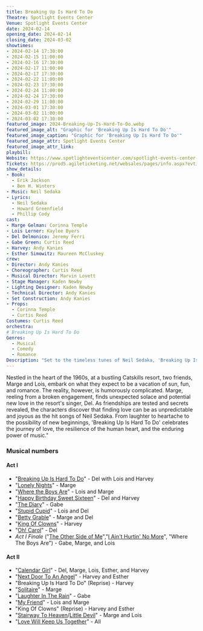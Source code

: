 ```yaml
---
title: Breaking Up Is Hard To Do
Theatre: Spotlight Events Center
Venue: Spotlight Events Center
date: 2024-02-14
opening_date: 2024-02-14
closing_date: 2024-03-02
showtimes:
- 2024-02-14 17:30:00
- 2024-02-15 11:00:00
- 2024-02-16 17:30:00
- 2024-02-17 11:00:00
- 2024-02-17 17:30:00
- 2024-02-22 11:00:00
- 2024-02-23 17:30:00
- 2024-02-24 11:00:00
- 2024-02-24 17:30:00
- 2024-02-29 11:00:00
- 2024-03-01 17:30:00
- 2024-03-02 11:00:00
- 2024-03-02 17:30:00
featured_image: 2024-Breaking-Up-Is-Hard-To-Do.webp
featured_image_alt: "Graphic for 'Breaking Up Is Hard To Do'"
featured_image_caption: "Graphic for 'Breaking Up Is Hard To Do'"
featured_image_attr: Spotlight Events Center
featured_image_attr_link: 
playbill:
Website: https://www.spotlighteventscenter.com/spotlight-events-center-events/live-performances
Tickets: https://prod5.agileticketing.net/websales/pages/info.aspx?evtinfo=353262~4fdd59c7-9110-4ffd-b8a6-d23e78529eda&epguid=2807c832-0f5a-4130-917e-8c48755c010b&
show_details: 
- Book: 
  - Erik Jackson
  - Ben H. Winters
- Music: Neil Sedaka
- Lyrics: 
  - Neil Sedaka
  - Howard Greenfield
  - Phillip Cody
cast:
- Marge Gelman: Corinna Temple
- Lois Lerner: Kaylee Byers
- Del Delmonico: Jeremy Ferri
- Gabe Green: Curtis Reed
- Harvey: Andy Kanies
- Esther Simowitz: Maureen McCluskey
crew:
- Director: Andy Kanies
- Choreographer: Curtis Reed
- Musical Director: Marvin Lovett
- Stage Manager: Kaden Newby
- Lighting Designer: Kaden Newby
- Technical Director: Andy Kanies
- Set Construction: Andy Kanies
- Props: 
  - Corinna Temple
  - Curtis Reed
Costumes: Curtis Reed
orchestra:
# Breaking Up Is Hard To Do
Genres:
  - Musical
  - Comedy
  - Romance
Description: "Set to the timeless tunes of Neil Sedaka, 'Breaking Up Is Hard To Do' is a feel-good musical that whirls through the highs and lows of love at a Catskills resort in the 1960s."
---
```

Nestled in the heart of the 1960s, at a bustling Catskills resort, two friends, Marge and Lois, embark on what they expect to be a vacation of sun, fun, and romance. The reality, however, is humorously complicated. Marge, reeling from a broken engagement, finds unexpected solace and potential new love in the resort's singer, Del. As friendships are tested and secrets revealed, the characters discover that finding love can be as unpredictable and joyous as the hit songs of Neil Sedaka. From laughter to heartache to the possibility of new beginnings, 'Breaking Up Is Hard To Do' celebrates the journey of love, the resilience of the human heart, and the enduring power of music."

###  Musical numbers

#### Act I
-   "[Breaking Up Is Hard To Do](https://en.wikipedia.org/wiki/Breaking_Up_Is_Hard_To_Do "Breaking Up Is Hard To Do")" - Del with Lois and Harvey
-   "[Lonely Nights](https://en.wikipedia.org/w/index.php?title=Lonely_Nights_(Neil_Sedaka_song)&action=edit&redlink=1 "Lonely Nights (Neil Sedaka song) (page does not exist)")" - Marge
-   "[Where the Boys Are](https://en.wikipedia.org/wiki/Where_the_Boys_Are_(Connie_Francis_song) "Where the Boys Are (Connie Francis song)")" - Lois and Marge
-   "[Happy Birthday Sweet Sixteen](https://en.wikipedia.org/wiki/Happy_Birthday_Sweet_Sixteen "Happy Birthday Sweet Sixteen")" - Del and Harvey
-   "[The Diary](https://en.wikipedia.org/wiki/The_Diary_(song) "The Diary (song)")" - Gabe
-   "[Stupid Cupid](https://en.wikipedia.org/wiki/Stupid_Cupid "Stupid Cupid")" - Lois and Del
-   "[Betty Grable](https://en.wikipedia.org/w/index.php?title=Betty_Grable_(song)&action=edit&redlink=1 "Betty Grable (song) (page does not exist)")" - Marge and Del
-   "[King Of Clowns](https://en.wikipedia.org/w/index.php?title=King_Of_Clowns&action=edit&redlink=1 "King Of Clowns (page does not exist)")" - Harvey
-   "[Oh! Carol](https://en.wikipedia.org/wiki/Oh!_Carol "Oh! Carol")" - Del
-   _Act I Finale_  ("[The Other Side of Me](https://en.wikipedia.org/wiki/The_Other_Side_of_Me_(Neil_Sedaka_song) "The Other Side of Me (Neil Sedaka song)")","[I Ain't Hurtin' No More](https://en.wikipedia.org/w/index.php?title=I_Ain%27t_Hurtin%27_No_More&action=edit&redlink=1 "I Ain't Hurtin' No More (page does not exist)")", "Where The Boys Are") - Gabe, Marge, and Lois

#### Act II

-   "[Calendar Girl](https://en.wikipedia.org/wiki/Calendar_Girl_(song) "Calendar Girl (song)")" - Del, Marge, Lois, Esther, and Harvey
-   "[Next Door To An Angel](https://en.wikipedia.org/wiki/Next_Door_To_An_Angel "Next Door To An Angel")" - Harvey and Esther
-   "Breaking Up Is Hard To Do" (Reprise) - Harvey
-   "[Solitaire](https://en.wikipedia.org/wiki/Solitaire_(Neil_Sedaka_song) "Solitaire (Neil Sedaka song)")" - Marge
-   "[Laughter In The Rain](https://en.wikipedia.org/wiki/Laughter_In_The_Rain "Laughter In The Rain")" - Gabe
-   "[My Friend](https://en.wikipedia.org/wiki/My_Friend_(Neil_Sedaka_song) "My Friend (Neil Sedaka song)")" - Lois and Marge
-   "King Of Clowns" (Reprise) - Harvey and Esther
-   "[Stairway To Heaven](https://en.wikipedia.org/wiki/Stairway_to_Heaven_(Neil_Sedaka_song) "Stairway to Heaven (Neil Sedaka song)")/[Little Devil](https://en.wikipedia.org/wiki/Little_Devil "Little Devil")" - Marge and Lois
-   "[Love Will Keep Us Together](https://en.wikipedia.org/wiki/Love_Will_Keep_Us_Together "Love Will Keep Us Together")" - All